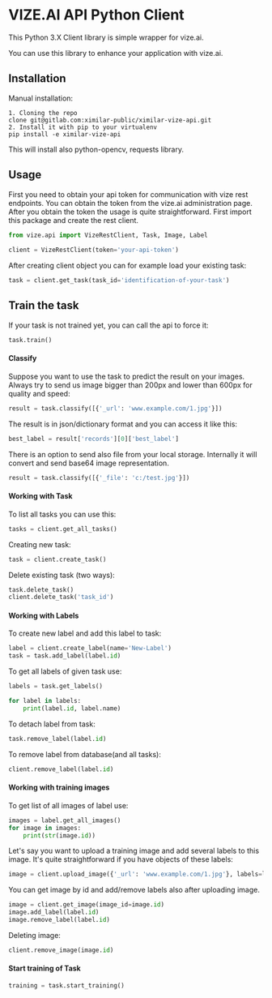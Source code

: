 # VIZE.AI API Python Client

This Python 3.X Client library is simple wrapper for vize.ai.

You can use this library to enhance your application with vize.ai.

## Installation

Manual installation:

    1. Cloning the repo
    clone git@gitlab.com:ximilar-public/ximilar-vize-api.git
    2. Install it with pip to your virtualenv
    pip install -e ximilar-vize-api


This will install also python-opencv, requests library.

##  Usage

First you need to obtain your api token for communication with vize rest endpoints. You can obtain the token from the vize.ai administration page. After you obtain the token the usage is quite straightforward. First import this package and create the rest client.

```python
from vize.api import VizeRestClient, Task, Image, Label
    
client = VizeRestClient(token='your-api-token')
```

After creating client object you can for example load your existing task:

```python
task = client.get_task(task_id='identification-of-your-task')
```


## Train the task

If your task is not trained yet, you can call the api to force it:

```python
task.train()
```

#### Classify

Suppose you want to use the task to predict the result on your images. Always try to send us image bigger than 200px and lower than 600px for quality and speed:

```python
result = task.classify([{'_url': 'www.example.com/1.jpg'}])
```

The result is in json/dictionary format and you can access it like this:

```python
best_label = result['records'][0]['best_label']
```

There is an option to send also file from your local storage. Internally it will convert and send base64 image representation.

```python
result = task.classify([{'_file': 'c:/test.jpg'}])
```

#### Working with Task

To list all tasks you can use this:

```python
tasks = client.get_all_tasks()
```

Creating new task:

```python
task = client.create_task()
```

Delete existing task (two ways):
 
 ```python
task.delete_task()
client.delete_task('task_id')
```

#### Working with Labels

To create new label and add this label to task:

```python
label = client.create_label(name='New-Label')
task = task.add_label(label.id)
```

To get all labels of given task use:

```python
labels = task.get_labels()

for label in labels:
    print(label.id, label.name)
```

To detach label from task:

```python
task.remove_label(label.id)
```

To remove label from database(and all tasks):

```python
client.remove_label(label.id)
```


#### Working with training images

To get list of all images of label use:

```python
images = label.get_all_images()
for image in images:
    print(str(image.id))
```

Let's say you want to upload a training image and add several labels to this image.
It's quite straightforward if you have objects of these labels:

```python
image = client.upload_image({'_url': 'www.example.com/1.jpg'}, labels=labels)
```

You can get image by id and add/remove labels also after uploading image.

```python
image = client.get_image(image_id=image.id)
image.add_label(label.id)
image.remove_label(label.id)
```

Deleting image:

```python
client.remove_image(image.id)
```

#### Start training of Task

```python
training = task.start_training()
```
